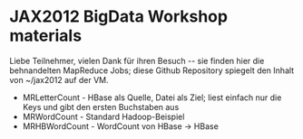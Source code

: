 JAX2012 BigData Workshop materials
==================================

Liebe Teilnehmer, vielen Dank für ihren Besuch -- sie finden hier die behnandelten MapReduce Jobs; diese Github
Repository spiegelt den Inhalt von ~/jax2012 auf der VM.

* MRLetterCount - HBase als Quelle, Datei als Ziel; liest einfach nur die Keys und gibt den ersten Buchstaben aus
* MRWordCount - Standard Hadoop-Beispiel
* MRHBWordCount - WordCount von HBase -> HBase
